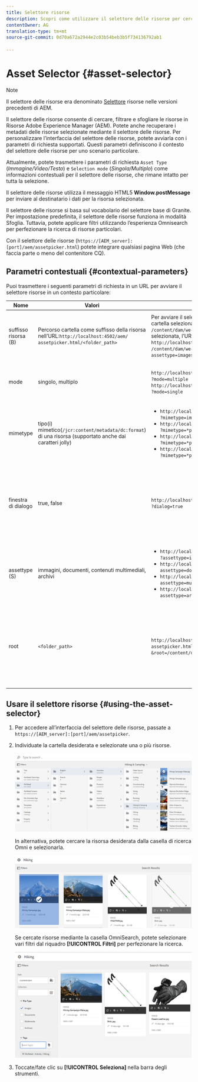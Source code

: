 ```yaml
---
title: Selettore risorse
description: Scopri come utilizzare il selettore delle risorse per cercare, filtrare, sfogliare e recuperare metadati per risorse in Adobe Experience Manager (AEM) Assets. Scoprite inoltre come personalizzare l’interfaccia del selettore delle risorse.
contentOwner: AG
translation-type: tm+mt
source-git-commit: 0d70a672a2944e2c03b54beb3b5f734136792ab1

---
```



# Asset Selector {#asset-selector}

>[!NOTE]
>
>Il selettore delle risorse era denominato [Selettore](https://helpx.adobe.com/experience-manager/6-2/assets/using/asset-picker.html) risorse nelle versioni precedenti di AEM.

Il selettore delle risorse consente di cercare, filtrare e sfogliare le risorse in Risorse Adobe Experience Manager (AEM). Potete anche recuperare i metadati delle risorse selezionate mediante il selettore delle risorse. Per personalizzare l’interfaccia del selettore delle risorse, potete avviarla con i parametri di richiesta supportati. Questi parametri definiscono il contesto del selettore delle risorse per uno scenario particolare.

Attualmente, potete trasmettere i parametri di richiesta `Asset Type` (*Immagine/Video/Testo*) e `Selection mode` (*Singola/Multiplo*) come informazioni contestuali per il selettore delle risorse, che rimane intatto per tutta la selezione.

Il selettore delle risorse utilizza il messaggio HTML5 **Window.postMessage** per inviare al destinatario i dati per la risorsa selezionata.

Il selettore delle risorse si basa sul vocabolario del selettore base di Granite. Per impostazione predefinita, il selettore delle risorse funziona in modalità Sfoglia. Tuttavia, potete applicare filtri utilizzando l’esperienza Omnisearch per perfezionare la ricerca di risorse particolari.

Con il selettore delle risorse (`https://[AEM_server]:[port]/aem/assetpicker.html`) potete integrare qualsiasi pagina Web (che faccia parte o meno del contenitore CQ).

## Parametri contestuali {#contextual-parameters}

Puoi trasmettere i seguenti parametri di richiesta in un URL per avviare il selettore risorse in un contesto particolare:

| Nome | Valori | Esempio | Scopo |
|---|---|---|---|
| suffisso risorsa (B) | Percorso cartella come suffisso della risorsa nell’URL:`http://localhost:4502/aem/`<br>`assetpicker.html/<folder_path>` | Per avviare il selettore risorse con una particolare cartella selezionata, ad esempio con la cartella `/content/dam/we-retail/en/activities` selezionata, l’URL deve essere del modulo: `http://localhost:4502/aem/assetpicker.html`<br>`/content/dam/we-retail/en/activities?assettype=images` | Se al momento dell’avvio del selettore delle risorse è necessario selezionare una determinata cartella, passatela come suffisso di risorsa. |
| mode | singolo, multiplo | `http://localhost:4502/aem/assetpicker.html`<br>`?mode=multiple` <br> `http://localhost:4502/aem/assetpicker.html`<br>`?mode=single` | In modalità multipla, potete selezionare più risorse contemporaneamente utilizzando il selettore delle risorse. |
| mimetype | tipo(i) mimetico(`/jcr:content/metadata/dc:format`) di una risorsa (supportato anche dai caratteri jolly) | <ul><li>`http://localhost:4502/aem/assetpicker.html`<br>`?mimetype=image/png`</li>  <li>`http://localhost:4502/aem/assetpicker.html`<br>`?mimetype=*png`</li>  <li>`http://localhost:4502/aem/assetpicker.html`<br>`?mimetype=*presentation`</li>  <li>`http://localhost:4502/aem/assetpicker.html`<br>`?mimetype=*presentation&mimetype=*png`</li></ul> | Utilizzatelo per filtrare le risorse in base ai tipi MIME |
| finestra di dialogo | true, false | `http://localhost:4502/aem/assetpicker.html`<br>`?dialog=true` | Usate questi parametri per aprire il selettore delle risorse come finestra di dialogo Granite. Questa opzione è applicabile solo quando si avvia il selettore delle risorse tramite Granite Path Field e lo si configura come URL pickerSrc. |
| assettype (S) | immagini, documenti, contenuti multimediali, archivi | <ul><li>`http://localhost:4502/aem/assetpicker.html`<br>`?assettype=images`</li> <li>`http://localhost:4502/aem/assetpicker.html?assettype=documents`</li> <li>`http://localhost:4502/aem/assetpicker.html?assettype=multimedia`</li> <li>`http://localhost:4502/aem/assetpicker.html?assettype=archives`</li> | Utilizzate questa opzione per filtrare i tipi di risorse in base al valore passato. |
| root | `<folder_path>` | `http://localhost:4502/aem/`<br>`assetpicker.html?assettype=images`<br>`&root=/content/dam/we-retail/en/activities` | Utilizzate questa opzione per specificare la cartella principale per il selettore di risorse. In questo caso, il selettore delle risorse consente di selezionare solo le risorse secondarie (dirette/indirette) sotto la cartella principale. |

## Usare il selettore risorse {#using-the-asset-selector}

1. Per accedere all’interfaccia del selettore delle risorse, passate a `https://[AEM_server]:[port]/aem/assetpicker`.
1. Individuate la cartella desiderata e selezionate una o più risorse.

   ![chlimage_1-441](assets/chlimage_1-441.png)

   In alternativa, potete cercare la risorsa desiderata dalla casella di ricerca Omni e selezionarla.

   ![chlimage_1-442](assets/chlimage_1-442.png)

   Se cercate risorse mediante la casella OmniSearch, potete selezionare vari filtri dal riquadro **[!UICONTROL Filtri]** per perfezionare la ricerca.

   ![chlimage_1-443](assets/chlimage_1-443.png)

1. Toccate/fate clic su **[!UICONTROL Seleziona]** nella barra degli strumenti.
